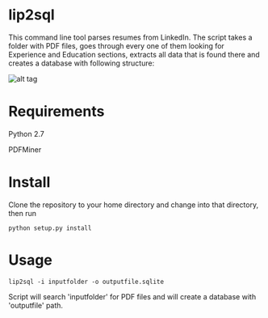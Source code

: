 lip2sql
=======

This command line tool parses resumes from LinkedIn. 
The script takes a folder with PDF files, goes through every one of them looking for Experience and Education sections, extracts all data that is found there and creates a database with following structure:

![alt tag](https://cloud.githubusercontent.com/assets/2708297/5460886/97e635dc-8577-11e4-869c-fe1e3ea08a85.png)
            
Requirements
============
Python 2.7

PDFMiner

Install 
=======
Clone the repository to your home directory and change into that directory, then run

    python setup.py install 
   
Usage
======
    
    lip2sql -i inputfolder -o outputfile.sqlite

Script will search 'inputfolder' for PDF files and will create a database with 'outputfile' path.

